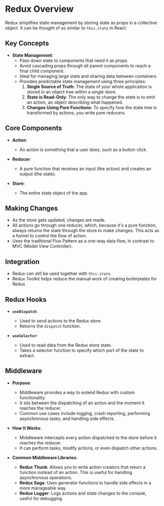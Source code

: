 # Redux Overview

Redux simplifies state management by storing state as props in a collective object. It can be thought of as similar to `this.state` in React.

## Key Concepts

- **State Management**: 
  - Pass down state to components that need it as props.
  - Avoid cascading props through all parent components to reach a final child component.
  - Ideal for managing large state and sharing data between containers.
  - Provides predictable state management using three principles:
    1. **Single Source of Truth**: The state of your whole application is stored in an object tree within a single store.
    2. **State is Read-Only**: The only way to change the state is to emit an action, an object describing what happened.
    3. **Changes Using Pure Functions**: To specify how the state tree is transformed by actions, you write pure reducers.

## Core Components

- **Action**:
  - An action is something that a user does, such as a button click.

- **Reducer**:
  - A pure function that receives an input (the action) and creates an output (the state).

- **Store**:
  - The entire state object of the app.

## Making Changes

- As the store gets updated, changes are made.
- All actions go through one reducer, which, because it's a pure function, always returns the state through the store to make changes. This acts as a funnel to control the flow of action.
- Uses the traditional Flux Pattern as a one-way data flow, in contrast to MVC (Model View Controller).

## Integration

- Redux can still be used together with `this.state`.
- Redux Toolkit helps reduce the manual work of creating boilerplates for Redux.

## Redux Hooks

- **`useDispatch`**:
  - Used to send actions to the Redux store.
  - Returns the `dispatch` function.

- **`useSelector`**:
  - Used to read data from the Redux store state.
  - Takes a selector function to specify which part of the state to extract.


## Middleware

- **Purpose**:
  - Middleware provides a way to extend Redux with custom functionality.
  - It sits between the dispatching of an action and the moment it reaches the reducer.
  - Common use cases include logging, crash reporting, performing asynchronous tasks, and handling side effects.

- **How It Works**:
  - Middleware intercepts every action dispatched to the store before it reaches the reducer.
  - It can perform tasks, modify actions, or even dispatch other actions.

- **Common Middleware Libraries**:
  - **Redux Thunk**: Allows you to write action creators that return a function instead of an action. This is useful for handling asynchronous operations.
  - **Redux Saga**: Uses generator functions to handle side effects in a more manageable way.
  - **Redux Logger**: Logs actions and state changes to the console, useful for debugging.